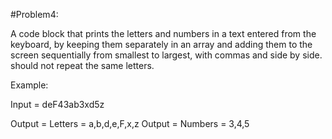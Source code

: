 #Problem4:

A code block that prints the letters and numbers in a text entered from the keyboard, by keeping them separately in an array and adding them to the screen sequentially from smallest to largest, with commas and side by side. should not repeat the same letters.

Example: 

Input = deF43ab3xd5z

Output = Letters = a,b,d,e,F,x,z
Output = Numbers = 3,4,5
